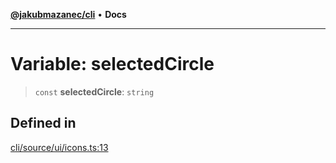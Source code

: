 [**@jakubmazanec/cli**](../../../README.md) • **Docs**

---

# Variable: selectedCircle

> `const` **selectedCircle**: `string`

## Defined in

[cli/source/ui/icons.ts:13](https://github.com/jakubmazanec/tools/blob/3137813ef46c72d3c081751f960a2aa2c61ad567/packages/cli/source/ui/icons.ts#L13)
